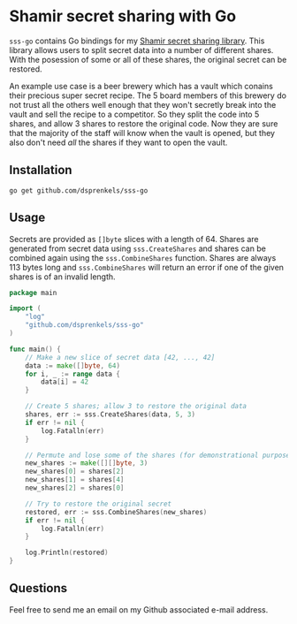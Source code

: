 # Shamir secret sharing with Go

`sss-go` contains Go bindings for my [Shamir secret sharing library][sss].
This library allows users to split secret data into a number of different
shares. With the posession of some or all of these shares, the original secret
can be restored.

An example use case is a beer brewery which has a vault which conains their
precious super secret recipe. The 5 board members of this brewery do not trust
all the others well enough that they won't secretly break into the vault and
sell the recipe to a competitor. So they split the code into 5 shares, and
allow 3 shares to restore the original code. Now they are sure that the
majority of the staff will know when the vault is opened, but they also don't
need *all* the shares if they want to open the vault.

## Installation

```shell
go get github.com/dsprenkels/sss-go
```

## Usage

Secrets are provided as `[]byte` slices with a length of 64. Shares are
generated from secret data using `sss.CreateShares` and shares can be combined
again using the `sss.CombineShares` function. Shares are always 113 bytes long
and `sss.CombineShares` will return an error if one of the given shares is of
an invalid length.

```go
package main

import (
    "log"
    "github.com/dsprenkels/sss-go"
)

func main() {
    // Make a new slice of secret data [42, ..., 42]
    data := make([]byte, 64)
    for i, _ := range data {
        data[i] = 42
    }

    // Create 5 shares; allow 3 to restore the original data
    shares, err := sss.CreateShares(data, 5, 3)
    if err != nil {
        log.Fatalln(err)
    }

    // Permute and lose some of the shares (for demonstrational purposes)
    new_shares := make([][]byte, 3)
    new_shares[0] = shares[2]
    new_shares[1] = shares[4]
    new_shares[2] = shares[0]

    // Try to restore the original secret
    restored, err := sss.CombineShares(new_shares)
    if err != nil {
        log.Fatalln(err)
    }

    log.Println(restored)
}
```

## Questions

Feel free to send me an email on my Github associated e-mail address.

[randombytes]: https://github.com/dsprenkels/randombytes
[sss]: https://github.com/dsprenkels/sss
